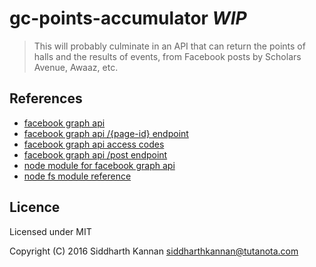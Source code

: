 # gc-points-accumulator _WIP_

> This will probably culminate in an API that can return the points of halls and the results of events, from Facebook posts by Scholars Avenue, Awaaz, etc.

## References

- [facebook graph api](https://developers.facebook.com/docs/graph-api/using-graph-api)
- [facebook graph api /{page-id} endpoint](https://developers.facebook.com/docs/graph-api/reference/v2.5/page/feed)
- [facebook graph api access codes](https://developers.facebook.com/tools/access_token/)
- [facebook graph api /post endpoint](https://developers.facebook.com/docs/graph-api/reference/v2.5/post)
- [node module for facebook graph api](https://www.npmjs.com/package/fbgraph)
- [node fs module reference](https://nodejs.org/api/fs.html)

## Licence

Licensed under MIT

Copyright (C) 2016  Siddharth Kannan <siddharthkannan@tutanota.com>
